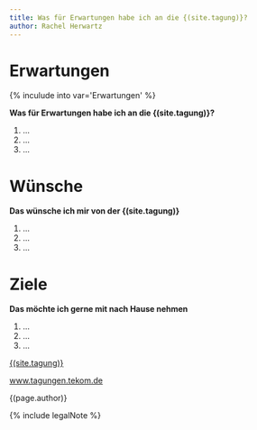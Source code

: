 ```yaml
---
title: Was für Erwartungen habe ich an die {(site.tagung)}?
author: Rachel Herwartz
---
```


# Erwartungen
{% inculude into var='Erwartungen' %}

**Was für Erwartungen habe ich an die {(site.tagung)}?**
1. ...
2. ...
3. ...

# Wünsche

**Das wünsche ich mir von der {(site.tagung)}**

1. ...
2. ...
3. ...

# Ziele

**Das möchte ich gerne mit nach Hause nehmen**

1. ...
2. ...
3. ...

[{(site.tagung)}](http://tagungen.tekom.de/h17/tekom-jahrestagung-2017/)

www.tagungen.tekom.de

{(page.author)}


{% include legalNote %}
